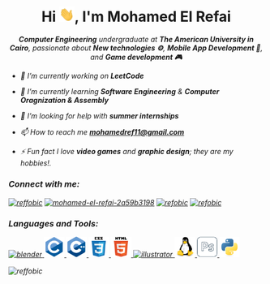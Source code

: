 <h1 align="center">Hi <img src="https://raw.githubusercontent.com/ABSphreak/ABSphreak/master/gifs/Hi.gif" width="30px">, I'm Mohamed El Refai</h1> 

<p align="center">
  <em>
    <b>Computer Engineering</b> undergraduate at <b>The American University in Cairo</b>, passionate about <b>New technologies ⚙️</b>, <b>Mobile App Development 📱</b>, and <b>Game development 🎮</b> 
  <br>
</p>

- 🔭 I’m currently working on **LeetCode**

- 🌱 I’m currently learning **Software Engineering** & **Computer Oragnization & Assembly**

- 🤝 I’m looking for help with **summer internships**

- 📫 How to reach me **mohamedref11@gmail.com**

- ⚡ Fun fact I love **video games** and **graphic design**; they are my hobbies!.

<h3 align="left">Connect with me:</h3>
<p align="left">
<a href="https://twitter.com/reffobic" target="blank"><img align="center" src="https://raw.githubusercontent.com/rahuldkjain/github-profile-readme-generator/master/src/images/icons/Social/twitter.svg" alt="reffobic" height="30" width="40" /></a>
<a href="https://www.linkedin.com/in/refobic/" target="blank"><img align="center" src="https://raw.githubusercontent.com/rahuldkjain/github-profile-readme-generator/master/src/images/icons/Social/linked-in-alt.svg" alt="mohamed-el-refai-2a59b3198" height="30" width="40" /></a>
<a href="https://instagram.com/refobic" target="blank"><img align="center" src="https://raw.githubusercontent.com/rahuldkjain/github-profile-readme-generator/master/src/images/icons/Social/instagram.svg" alt="refobic" height="30" width="40" /></a>
<a href="https://www.leetcode.com/refobic" target="blank"><img align="center" src="https://raw.githubusercontent.com/rahuldkjain/github-profile-readme-generator/master/src/images/icons/Social/leet-code.svg" alt="refobic" height="30" width="40" /></a>
</p>

<h3 align="left">Languages and Tools:</h3>
<p align="left"> <a href="https://www.blender.org/" target="_blank" rel="noreferrer"> <img src="https://download.blender.org/branding/community/blender_community_badge_white.svg" alt="blender" width="40" height="40"/> </a> <a href="https://www.cprogramming.com/" target="_blank" rel="noreferrer"> <img src="https://raw.githubusercontent.com/devicons/devicon/master/icons/c/c-original.svg" alt="c" width="40" height="40"/> </a> <a href="https://www.w3schools.com/cpp/" target="_blank" rel="noreferrer"> <img src="https://raw.githubusercontent.com/devicons/devicon/master/icons/cplusplus/cplusplus-original.svg" alt="cplusplus" width="40" height="40"/> </a> <a href="https://www.w3schools.com/css/" target="_blank" rel="noreferrer"> <img src="https://raw.githubusercontent.com/devicons/devicon/master/icons/css3/css3-original-wordmark.svg" alt="css3" width="40" height="40"/> </a> <a href="https://www.w3.org/html/" target="_blank" rel="noreferrer"> <img src="https://raw.githubusercontent.com/devicons/devicon/master/icons/html5/html5-original-wordmark.svg" alt="html5" width="40" height="40"/> </a> <a href="https://www.adobe.com/in/products/illustrator.html" target="_blank" rel="noreferrer"> <img src="https://www.vectorlogo.zone/logos/adobe_illustrator/adobe_illustrator-icon.svg" alt="illustrator" width="40" height="40"/> </a> <a href="https://www.linux.org/" target="_blank" rel="noreferrer"> <img src="https://raw.githubusercontent.com/devicons/devicon/master/icons/linux/linux-original.svg" alt="linux" width="40" height="40"/> </a> <a href="https://www.photoshop.com/en" target="_blank" rel="noreferrer"> <img src="https://raw.githubusercontent.com/devicons/devicon/master/icons/photoshop/photoshop-line.svg" alt="photoshop" width="40" height="40"/> </a> <a href="https://www.python.org" target="_blank" rel="noreferrer"> <img src="https://raw.githubusercontent.com/devicons/devicon/master/icons/python/python-original.svg" alt="python" width="40" height="40"/> </a> <a href="https://www.qt.io/" target="_blank" rel="noreferrer"> </a> </p>

<p><img align="center" src="https://github-readme-stats.vercel.app/api/top-langs?username=reffobic&show_icons=true&locale=en&layout=compact" alt="reffobic" /></p>
